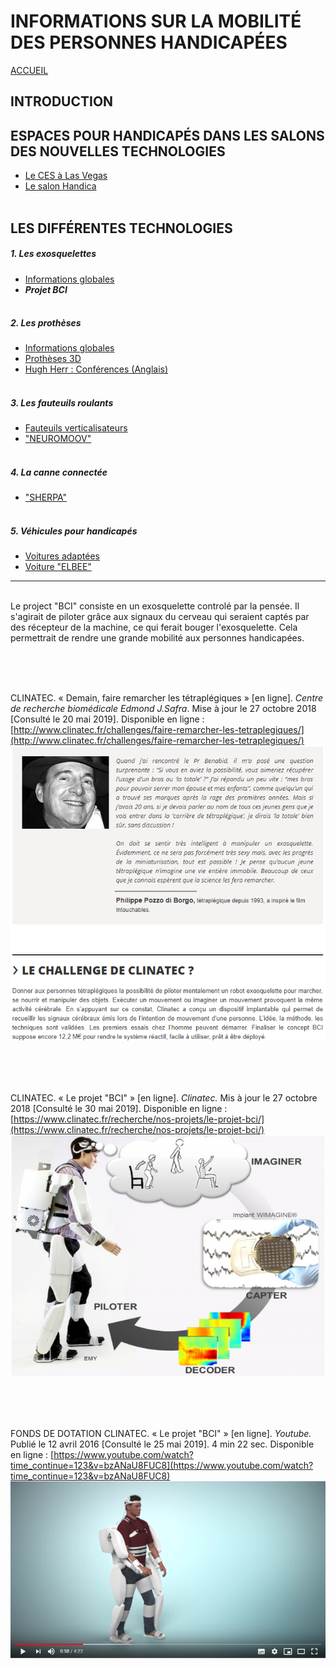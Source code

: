 # INFORMATIONS SUR LA MOBILITÉ DES PERSONNES HANDICAPÉES  
[ACCUEIL](index.md)
## INTRODUCTION  

## ESPACES POUR HANDICAPÉS DANS LES SALONS DES NOUVELLES TECHNOLOGIES 
* [Le CES à Las Vegas](ces.md)
* [Le salon Handica](handica.md)
<br/> <br/>
## LES DIFFÉRENTES TECHNOLOGIES
##### 1. Les exosquelettes 
- [Informations globales](exoprésent.md)
- **_Projet BCI_**
<br/><br/>
##### 2. Les prothèses
- [Informations globales](Prothèseinfo.md)
- [Prothèses 3D](Prothèse3D.md)
- [Hugh Herr : Conférences (Anglais)](Hughvidéo.md)
<br/><br/>
##### 3. Les fauteuils roulants
- [Fauteuils verticalisateurs](FauteuilVertical.md)
- ["NEUROMOOV"](Neuromoov.md)
<br/><br/>
##### 4. La canne connectée
- ["SHERPA"](Canneconnectée.md)
<br/><br/>
##### 5. Véhicules pour handicapés
- [Voitures adaptées](Voitureadaptée.md)
- [Voiture "ELBEE"](Elbee.md)

----------------------------------------------------------
<br/>
Le project "BCI" consiste en un exosquelette controlé par la pensée. Il s'agirait de piloter grâce aux signaux du cerveau qui seraient captés par des récepteur de la machine, ce qui ferait bouger l'exosquelette. 
Cela permettrait de rendre une grande mobilité aux personnes handicapées.

<br/><br/><br/>

CLINATEC. « Demain, faire remarcher les tétraplégiques » [en ligne]. _Centre de recherche biomédicale Edmond J.Safra_. Mise à jour le 27 octobre 2018 [Consulté le 20 mai 2019]. Disponible en ligne : [http://www.clinatec.fr/challenges/faire-remarcher-les-tetraplegiques/](http://www.clinatec.fr/challenges/faire-remarcher-les-tetraplegiques/)
![BCI1.PNG](images/BCI1.PNG "Introduction")

<br/><br/><br/>

CLINATEC. « Le projet "BCI" » [en ligne]. _Clinatec._ Mis à jour le 27 octobre 2018 [Consulté le 30 mai 2019]. Disponible en ligne : [https://www.clinatec.fr/recherche/nos-projets/le-projet-bci/](https://www.clinatec.fr/recherche/nos-projets/le-projet-bci/)
![BCI2.PNG](images/BCI2.PNG "Le project BCI")

<br/><br/><br/>

FONDS DE DOTATION CLINATEC. « Le projet "BCI" » [en ligne]. _Youtube._ Publié le 12 avril 2016 [Consulté le 25 mai 2019]. 4 min 22 sec. Disponible en ligne : [https://www.youtube.com/watch?time_continue=123&v=bzANaU8FUC8](https://www.youtube.com/watch?time_continue=123&v=bzANaU8FUC8)
![BCI3.PNG](images/BCI3.PNG "Vidéo du Project BCI") 
